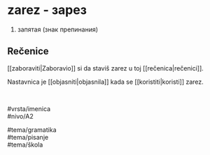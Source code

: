 # zarez - зарез

1. запятая (знак препинания)

## Rečenice

[[zaboraviti|Zaboravio]] si da staviš zarez u toj [[rečenica|rečenici]].

Nastavnica je [[objasniti|objasnila]] kada se [[koristiti|koristi]] zarez.

<br>

#vrsta/imenica  
#nivo/A2  

#tema/gramatika  
#tema/pisanje  
#tema/škola
